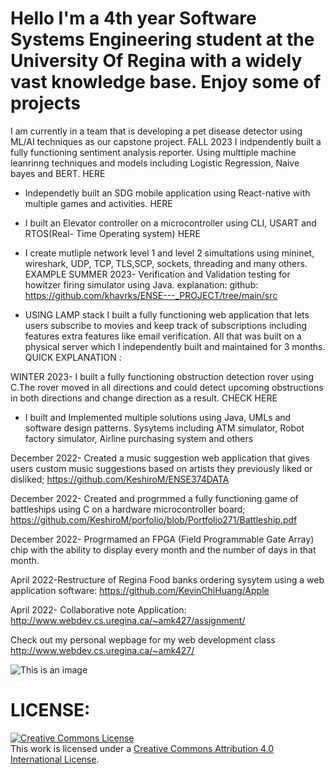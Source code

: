  # Hello I'm a 4th year Software Systems Engineering student at the University Of Regina with a widely vast knowledge base. Enjoy some of projects
 I am currently in a team that is developing a pet disease detector using ML/AI techniques as our capstone project. 
 FALL 2023
 I indpendently built a fully functioning sentiment analysis reporter. Using multtiple machine leanrinng techniques and models including Logistic Regression, Naive bayes and BERT. HERE 
 - Independetly built an SDG mobile application using React-native with multiple games and activities. HERE
 
 - I built an Elevator controller on a microcontroller using CLI, USART and RTOS(Real- Time Operating system) HERE
 - I create mutliple network level 1 and level 2 simultations using mininet, wireshark, UDP, TCP, TLS,SCP, sockets, threading and many others. EXAMPLE
 SUMMER 2023- Verification and Validation testing for howitzer firing simulator using Java. explanation: github: https://github.com/khavrks/ENSE---_PROJECT/tree/main/src
 
- USING LAMP stack I built a fully functioning web application that lets users subscribe to movies and keep track of subscriptions including features extra features like email verification. All that was built on a physical server which I independently built and maintained for 3 months. QUICK EXPLANATION :  

WINTER 2023- I built a fully functioning obstruction detection rover using C.The rover moved in all directions and could detect upcoming obstructions in both directions and change direction as a result. CHECK HERE
- I built and Implemented multiple solutions using Java, UMLs and software design patterns. Sysytems including ATM simulator, Robot factory simulator, Airline purchasing system and others

December 2022- Created a music suggestion web application that gives users custom music suggestions based on artists they previously liked or disliked;
https://github.com/KeshiroM/ENSE374DATA

December 2022- Created and progrmmed a fully functioning game of battleships using C on a hardware microcontroller board; https://github.com/KeshiroM/porfolio/blob/Portfolio271/Battleship.pdf

December 2022- Progrmamed an FPGA (Field Programmable Gate Array) chip with the ability to display every month and the number of days in that month. 


April 2022-Restructure of Regina Food banks ordering sysytem using a web application software: https://github.com/KevinChiHuang/Apple

April 2022- Collaborative note Application: http://www.webdev.cs.uregina.ca/~amk427/assignment/
 

  
  Check out my personal wepbage for my web development class http://www.webdev.cs.uregina.ca/~amk427/
  
  
  
  ![This is an image](https://myoctocat.com/assets/images/base-octocat.svg)
   
   # LICENSE:
   <a rel="license" href="http://creativecommons.org/licenses/by/4.0/"><img alt="Creative Commons License" style="border-width:0" src="https://i.creativecommons.org/l/by/4.0/88x31.png" /></a><br />This work is licensed under a <a rel="license" href="http://creativecommons.org/licenses/by/4.0/">Creative Commons Attribution 4.0 International License</a>.
